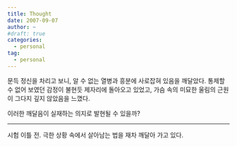 ```yaml
---
title: Thought
date: 2007-09-07
author: ~
#draft: true
categories:
  - personal
tag:
  - personal
---
```




문득 정신을 차리고 보니, 알 수 없는 열병과 흥분에 사로잡혀 있음을 깨달았다. 
통제할 수 없어 보였던 감정이 불현듯 제자리에 돌아오고 있었고, 가슴 속의 미묘한 울림의 근원이 그다지 깊지 않았음을 느꼈다.

이러한 깨달음이 실재하는 의지로 발현될 수 있을까?

---

시험 이틀 전.
극한 상황 속에서 살아남는 법을 재차 깨달아 가고 있다.


 






